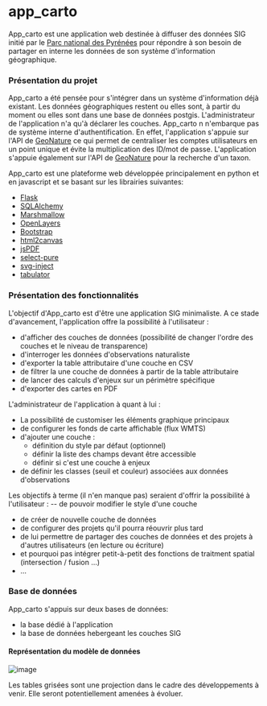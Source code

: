 # app_carto
App_carto est une application web destinée à diffuser des données SIG initié par le [Parc national des Pyrénées](http://www.pyrenees-parcnational.fr) pour répondre à son besoin de partager en interne les données de son système d'information géographique.

### Présentation du projet
App_carto a été pensée pour s'intégrer dans un système d'information déjà existant. Les données géographiques restent ou elles sont, à partir du moment ou elles sont dans une base de données postgis. L'administrateur de l'application n'a qu'à déclarer les couches.
App_carto n n'embarque pas de système interne d'authentification. En effet, l'application s'appuie sur l'API de [GeoNature](https://github.com/PnX-SI/GeoNature) ce qui permet de centraliser les comptes utilisateurs en un point unique et évite la multiplication des ID/mot de passe.
L'application s'appuie également sur l'API de [GeoNature](https://github.com/PnX-SI/GeoNature) pour la recherche d'un taxon.

App_carto est une plateforme web développée principalement en python et en javascript et se basant sur les librairies suivantes:
- [Flask](https://flask.palletsprojects.com/en/2.0.x/)
- [SQLAlchemy](https://www.sqlalchemy.org/)
- [Marshmallow](https://marshmallow.readthedocs.io/en/stable/)
- [OpenLayers](https://openlayers.org/)
- [Bootstrap](https://getbootstrap.com/)
- [html2canvas](https://github.com/niklasvh/html2canvas)
- [jsPDF](https://artskydj.github.io/jsPDF/docs/index.html)
- [select-pure](https://www.cssscript.com/multi-select-autocomplete-selectpure/)
- [svg-inject](https://github.com/iconfu/svg-inject)
- [tabulator](http://tabulator.info/)

### Présentation des fonctionnalités
L'objectif d'App_carto est d'être une application SIG minimaliste.
A ce stade d'avancement, l'application offre la possibilité à l'utilisateur :
- d'afficher des couches de données (possibilité de changer l'ordre des couches et le niveau de transparence)
- d'interroger les données d'observations naturaliste
- d'exporter la table attributaire d'une couche en CSV
- de filtrer la une couche de données à partir de la table attributaire
- de lancer des calculs d'enjeux sur un périmètre spécifique
- d'exporter des cartes en PDF

L'administrateur de l'application à quant à lui :
- La possibilité de customiser les éléments graphique principaux
- de configurer les fonds de carte affichable (flux WMTS)
- d'ajouter une couche :
  - définition du style par défaut (optionnel)
  - définir la liste des champs devant être accessible
  - définir si c'est une couche à enjeux
- de définir les classes (seuil et couleur) associées aux données d'observations
  
Les objectifs à terme (il n'en manque pas) seraient d'offrir la possibilité à l'utilisateur :
-- de pouvoir modifier le style d'une couche
- de créer de nouvelle couche de données
- de configurer des projets qu'il pourra réouvrir plus tard
- de lui permettre de partager des couches de données et des projets à d'autres utilisateurs (en lecture ou écriture)
- et pourquoi pas intégrer petit-à-petit des fonctions de traitment spatial (intersection / fusion ...)
- ...

### Base de données
App_carto s'appuis sur deux bases de données:
- la base dédié à l'application
- la base de données hebergeant les couches SIG

#### Représentation du modèle de données

![image](https://user-images.githubusercontent.com/85548796/134531163-7d3bdcf1-7ee5-43ce-be2f-9c8a043f6f93.png)

Les tables grisées sont une projection dans le cadre des développements à venir. Elle seront potentiellement amenées à évoluer.
